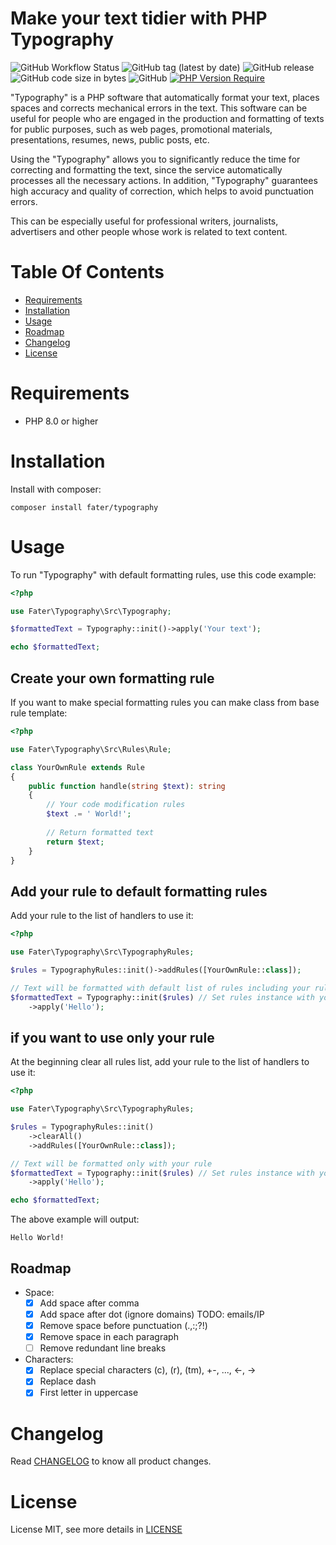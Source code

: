# Make your text tidier with PHP Typography

![GitHub Workflow Status](https://img.shields.io/github/actions/workflow/status/fater/typography/run-test.yml)
![GitHub tag (latest by date)](https://img.shields.io/github/v/tag/fater/typography)
![GitHub release](https://img.shields.io/github/v/release/fater/typography?display_name=release)
![GitHub code size in bytes](https://img.shields.io/github/languages/code-size/fater/typography)
![GitHub](https://img.shields.io/github/license/fater/typography)
[![PHP Version Require](http://poser.pugx.org/fater/typography/require/php)](https://packagist.org/packages/fater/typography)

"Typography" is a PHP software that automatically format your text, places spaces and corrects mechanical errors in the text. This software can be useful for people who are engaged in the production and formatting of texts for public purposes, such as web pages, promotional materials, presentations, resumes, news, public posts, etc.

Using the "Typography" allows you to significantly reduce the time for correcting and formatting the text, since the service automatically processes all the necessary actions. In addition, "Typography" guarantees high accuracy and quality of correction, which helps to avoid punctuation errors.

This can be especially useful for professional writers, journalists, advertisers and other people whose work is related to text content.

# Table Of Contents

- [Requirements](#requirements)
- [Installation](#installation)
- [Usage](#usage)
- [Roadmap](#roadmap)
- [Changelog](#changelog)
- [License](#license)

# Requirements

- PHP 8.0 or higher

# Installation

Install with composer:

```shell
composer install fater/typography
```

# Usage

To run "Typography" with default formatting rules, use this code example:
```php
<?php

use Fater\Typography\Src\Typography;

$formattedText = Typography::init()->apply('Your text');

echo $formattedText;
```

## Create your own formatting rule

If you want to make special formatting rules you can make class from base rule template:
```php
<?php

use Fater\Typography\Src\Rules\Rule;

class YourOwnRule extends Rule
{
    public function handle(string $text): string
    {
        // Your code modification rules
        $text .= ' World!';
        
        // Return formatted text
        return $text;
    }
}
```
## Add your rule to default formatting rules

Add your rule to the list of handlers to use it:
```php
<?php

use Fater\Typography\Src\TypographyRules;

$rules = TypographyRules::init()->addRules([YourOwnRule::class]);

// Text will be formatted with default list of rules including your rule
$formattedText = Typography::init($rules) // Set rules instance with your rule
    ->apply('Hello');
```

## if you want to use only your rule

At the beginning clear all rules list, add your rule to the list of handlers to use it:
```php
<?php

use Fater\Typography\Src\TypographyRules;

$rules = TypographyRules::init()
    ->clearAll()
    ->addRules([YourOwnRule::class]);

// Text will be formatted only with your rule
$formattedText = Typography::init($rules) // Set rules instance with your rule
    ->apply('Hello');

echo $formattedText;
```

The above example will output:
```
Hello World!
```

## Roadmap

- Space:
  - [x] Add space after comma
  - [x] Add space after dot (ignore domains) TODO: emails/IP
  - [x] Remove space before punctuation (.,:;?!)
  - [x] Remove space in each paragraph
  - [ ] Remove redundant line breaks
- Characters:
  - [x] Replace special characters (c), (r), (tm), +-, ..., <-, -> 
  - [x] Replace dash
  - [X] First letter in uppercase

# Changelog

Read [CHANGELOG](CHANGELOG.md) to know all product changes.

# License

License MIT, see more details in [LICENSE](LICENSE)
